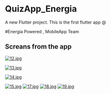 # QuizApp_Energia

A new Flutter project.
This is the first flutter app @

#Energia Powered , MobileApp Team

## Screans from the app



[![12.jpg](https://i.postimg.cc/8kJd5Mmw/12.jpg)](https://postimg.cc/fksSq3F0)

[![13.jpg](https://i.postimg.cc/kGpK4hR7/13.jpg)](https://postimg.cc/1VDf7BKd)

[![14.jpg](https://i.postimg.cc/9FsyHKjp/14.jpg)](https://postimg.cc/dLmh8W3k)

[![15.jpg](https://i.postimg.cc/cLYwxhxN/15.jpg)](https://postimg.cc/5X46pwQP)
[![17.jpg](https://i.postimg.cc/s2rSvWxG/17.jpg)](https://postimg.cc/RWgqYNcv)
[![18.jpg](https://i.postimg.cc/bYCQ3dC4/18.jpg)](https://postimg.cc/t76ZgRHz)
[![19.jpg](https://i.postimg.cc/qRQ8f7kh/19.jpg)](https://postimg.cc/tZZ1Wpnp)
